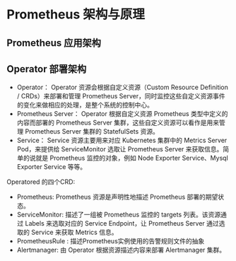 # Prometheus 架构与原理

## Prometheus 应用架构


## Operator 部署架构



* Operator： Operator 资源会根据自定义资源（Custom Resource Definition / CRDs）来部署和管理 Prometheus Server，同时监控这些自定义资源事件的变化来做相应的处理，是整个系统的控制中心。
* Prometheus Server： Operator 根据自定义资源 Prometheus 类型中定义的内容而部署的 Prometheus Server 集群，这些自定义资源可以看作是用来管理 Prometheus Server 集群的 StatefulSets 资源。
* Service： Service 资源主要用来对应 Kubernetes 集群中的 Metrics Server Pod，来提供给 ServiceMonitor 选取让 Prometheus Server 来获取信息。简单的说就是 Prometheus 监控的对象，例如 Node Exporter Service、Mysql Exporter Service 等等。


Operatored 的四个CRD:

* Prometheus:      Prometheus 资源是声明性地描述 Prometheus 部署的期望状态。
* ServiceMonitor:  描述了一组被 Prometheus 监控的 targets 列表。该资源通过 Labels 来选取对应的 Service Endpoint，让 Prometheus Server 通过选取的 Service 来获取 Metrics 信息。
* PrometheusRule : 描述Prometheus实例使用的告警规则文件的抽象
* Alertmanager:    由 Operator 根据资源描述内容来部署 Alertmanager 集群。

